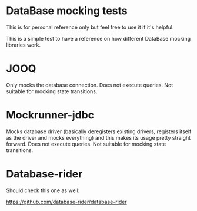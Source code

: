 # DataBase mocking tests

This is for personal reference only but feel free to use it if it's helpful.

This is a simple test to have a reference on how different DataBase mocking libraries work.

# JOOQ

Only mocks the database connection.
Does not execute queries. Not suitable for mocking state transitions.

# Mockrunner-jdbc

Mocks database driver (basically deregisters existing drivers, registers itself as the driver and mocks everything) and this makes its usage pretty straight forward.
Does not execute queries. Not suitable for mocking state transitions.

# Database-rider

Should check this one as well:

https://github.com/database-rider/database-rider





